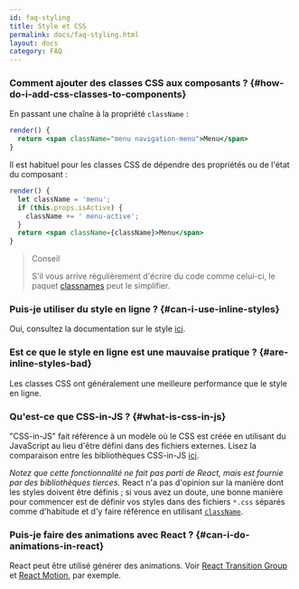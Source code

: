 ```yaml
---
id: faq-styling
title: Style et CSS
permalink: docs/faq-styling.html
layout: docs
category: FAQ
---
```


### Comment ajouter des classes CSS aux composants ? {#how-do-i-add-css-classes-to-components}

En passant une chaîne à la propriété `className` :

```jsx
render() {
  return <span className="menu navigation-menu">Menu</span>
}
```

Il est habituel pour les classes CSS de dépendre des propriétés ou de l'état du composant :

```jsx
render() {
  let className = 'menu';
  if (this.props.isActive) {
    className += ' menu-active';
  }
  return <span className={className}>Menu</span>
}
```

>Conseil
>
>S'il vous arrive régulièrement d'écrire du code comme celui-ci, le paquet [classnames](https://www.npmjs.com/package/classnames#usage-with-reactjs) peut le simplifier.

### Puis-je utiliser du style en ligne ? {#can-i-use-inline-styles}

Oui, consultez la documentation sur le style [ici](/docs/dom-elements.html#style).

### Est ce que le style en ligne est une mauvaise pratique ? {#are-inline-styles-bad}

Les classes CSS ont généralement une meilleure performance que le style en ligne.

### Qu'est-ce que CSS-in-JS ? {#what-is-css-in-js}

"CSS-in-JS" fait référence à un modèle où le CSS est créée en utilisant du JavaScript au lieu d'être défini dans des fichiers externes. Lisez la comparaison entre les bibliothèques CSS-in-JS [ici](https://github.com/MicheleBertoli/css-in-js).

_Notez que cette fonctionnalité ne fait pas parti de React, mais est fournie par des bibliothèques tierces._ React n'a pas d'opinion sur la manière dont les styles doivent être définis ; si vous avez un doute, une bonne manière pour commencer est de définir vos styles dans des fichiers `*.css` séparés comme d'habitude et d'y faire référence en utilisant [`className`](/docs/dom-elements.html#classname).

### Puis-je faire des animations avec React ? {#can-i-do-animations-in-react}

React peut être utilisé générer des animations. Voir [React Transition Group](https://reactcommunity.org/react-transition-group/) et [React Motion](https://github.com/chenglou/react-motion), par exemple.
